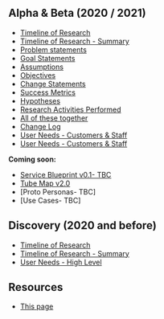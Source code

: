 
## Alpha & Beta (2020 / 2021)
- [Timeline of Research](timeline/)
- [Timeline of Research - Summary](timeline_summary/)
- [Problem statements](files/FUND_BETA_PROBLEM.pdf)
- [Goal Statements](files/FUND_BETA_GOAL.pdf)
- [Assumptions](files/FUND_BETA_ASSUMPTIONS.pdf)
- [Objectives](files/FUND_BETA_OBJECTIVES.pdf)
- [Change Statements](files/FUND_BETA_CHANGE.pdf)
- [Success Metrics](files/FUND_BETA_METRICS.pdf)
- [Hypotheses](files/FUND_BETA_HYPOTHESES.pdf)
- [Research Activities Performed](files/FUND_BETA_RESEARCH_ACTIVITIES.pdf)
- [All of these together](files/Fund_2020_SPORT_Beta.pdf)
- [Change Log](files/FUND_CHANGES.pdf)
- [User Needs - Customers & Staff](files/FUND_Userneeds.pdf)
- [User Needs - Customers & Staff](files/FUND_UserNeeds_Detailed.pdf)

**Coming soon:**
- [Service Blueprint v0.1- TBC](files/Funding_Blueprint.pdf)
- [Tube Map v2.0](files/fund_v2.pdf)
- [Proto Personas- TBC]
- [Use Cases- TBC]

## Discovery (2020 and before)
- [Timeline of Research](timeline/)
- [Timeline of Research - Summary](timeline_summary/)
- [User Needs - High Level](files/FUND_user_needs_031120.pdf)

## Resources
- [This page](https://scotentsd.github.io/funding/)

